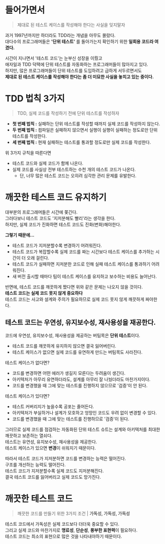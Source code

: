 # 들어가면서
> 제대로 된 테스트 케이스를 작성해야 한다는 사실을 잊지말자    

과거 1997년까지만 하더라도 TDD라는 개념을 아무도 몰랐다.       
대다수의 프로그래머들은 **'단위 테스트'** 를 돌아가는지 확인하기 위한 **일회용 코드라 여겼다.**    
       
시간이 지나면서 '테스트 코드'는 눈부신 성장을 이뤘고             
애자일과 TDD 덕택에 단위 테스트를 자동화하는 프로그래머들이 많아지고 있다.             
하지만, 많은 프로그래머들이 단위 테스트를 도입하려고 급하게 서두르면서도          
**제대로 된 테스트 케이스를 작성해야 한다는 좀 더 미묘한 사실을 놓치고 있는 중이다.**     

# TDD 법칙 3가지  
> TDD, 실제 코드를 작성하기 전에 단위 테스트를 작성하자     
     
* **첫 번째 법칙 :** 실패하는 단위 테스트를 작성할 때까지 실제 코드를 작성하지 않는다.        
* **두 번째 법칙 :** 컴파일은 실패하지 않으면서 실행이 실행이 실패하는 정도로만 단위 테스트를 작성한다.   
* **세 번째 법칙 :** 현재 실패하는 테스트를 통과할 정도로만 실제 코드를 작성한다.   
   
위 3가지 규칙을 따른다면   
* 테스트 코드와 실제 코드가 함께 나온다.   
* 실제 코드를 사실상 전부 테스트하는 수천 개의 테스트 코드가 나온다.  
  * 단, 너무 많은 테스트 코드는 오히려 심각한 관리 문제를 유발한다.   
    
# 깨끗한 테스트 코드 유지하기 
대부분의 프로그래머들은 시간에 쫒긴다.   
그러다보니 테스트 코드도 '지저분해도 빨리'라는 생각을 한다.   
하지만, 실제 코드가 진화하면 테스트 코드도 진화(변화)해야한다.   
  
**그렇기 때문에...**          
* 테스트 코드가 지저분할수록 변경하기 어려워진다.     
* 테스트 코드가 복잡할수록 실제 코드를 짜는 시간보다 테스트 케이스를 추가하는 시간이 더 오래 걸린다.    
* 테스트 코드가 실패하면 지저분한 코드로 인해 실패 테스트 케이스를 통과하기 어려워진다.      
* 새 버전 출시할 때마다 팀이 테스트 케이스를 유지하고 보수하는 비용도 늘어난다.     
         
반면에, 테스트 코드를 깨끗하게 짰다면 위와 같은 문제는 나오지 않을 것이다.    
**테스트 코드는 실제 코드 못지 않게 중요하다**    
테스트 코드는 사고와 설계와 주의가 필요하므로 실제 코드 못지 않게 깨끗하게 짜야한다.     

## 테스트 코드는 우연성, 유지보수성, 재사용성을 재공한다.  
코드에 우연성, 유지보수성, 재사용성을 제공하는 버팀목은 **단위 테스트**이다.        
* 테스트 코드를 깨끗하게 유지하지 않으면 결국 잃어버린다.        
* 테스트 케이스가 없으면 실제 코드를 유연하게 만드는 버팀목도 사라진다.    
   
테스트 케이스가 없다면?   
* 코드를 변경하면 어떤 에러가 생길지 모른다는 두려움이 생긴다.  
* 아키텍처가 아무리 유연하더라도, 설계를 아무리 잘 나눴더라도 마찬가지이다.   
* 코드를 변경했을 때 그에 맞는 테스트를 진행하지 않으므로 '검증'이 안 된다.     
   
테스트 케이스가 있다면?   
* 테스트 커버리지가 높을수록 공포는 줄어든다.   
* 아키텍처가 부실하거나 설계가 모호하고 엉망인 코드도 우려 없이 변경할 수 있다.   
* 코드를 변경했을 때 그에 맞는 테스트를 진행하므로 '검증'이 된다.     

그러므로 실제 코드를 점검하는 자동화된 단위 테스트 슈트는 
설계와 아키텍처를 최대한 깨끗하고 보존하는 열쇠다.   
테스트는 유연성, 유지보수성, 재사용성을 제공한다.   
테스트 케이스가 있으면 **변경**이 쉬워지기 때문이다.  

따라서 테스트 코드가 지저분하면 코드를 변경하는 능력은 떨어진다.   
구조를 개선하는 능력도 떨어진다.   
테스트 코드가 지저분할수록 실제 코드도 지저분해진다.   
결국 테스트 코드를 잃어버리고 실제 코드도 망가진다.   

# 깨끗한 테스트 코드  
> 깨끗한 코드를 만들기 위한 3가지 조건 | **가독성, 가독성, 가독성**   
    
테스트 코드에서 가독성은 실제 코드보다 더더욱 중요할 수 있다.      
그리고 실제 코드와 마찬가지로 **명료성**, **단순성**, **풍부한 표현력**이 필요하다.         
테스트 코드는 최소의 표현으로 많은 것을 나타내야하기 때문이다.    





